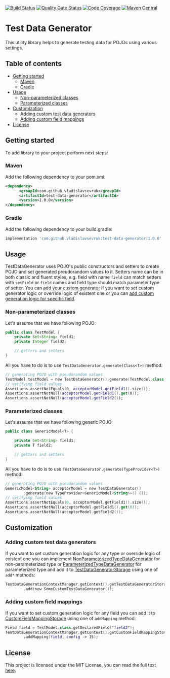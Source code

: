 [![Build Status](https://travis-ci.org/VladislavSevruk/TestDataGenerator.svg?branch=develop)](https://travis-ci.com/VladislavSevruk/TestDataGenerator)
[![Quality Gate Status](https://sonarcloud.io/api/project_badges/measure?project=VladislavSevruk_TestDataGenerator&metric=alert_status)](https://sonarcloud.io/dashboard?id=VladislavSevruk_TestDataGenerator)
[![Code Coverage](https://sonarcloud.io/api/project_badges/measure?project=VladislavSevruk_TestDataGenerator&metric=coverage)](https://sonarcloud.io/component_measures?id=VladislavSevruk_TestDataGenerator&metric=coverage)
[![Maven Central](https://maven-badges.herokuapp.com/maven-central/com.github.vladislavsevruk/test-data-generator/badge.svg)](https://maven-badges.herokuapp.com/maven-central/com.github.vladislavsevruk/test-data-generator)

# Test Data Generator
This utility library helps to generate testing data for POJOs using various settings.

## Table of contents
* [Getting started](#getting-started)
  * [Maven](#maven)
  * [Gradle](#gradle)
* [Usage](#usage)
  * [Non-parameterized classes](#non-parameterized-classes)
  * [Parameterized classes](#parameterized-classes)
* [Customization](#customization)
  * [Adding custom test data generators](#adding-custom-test-data-generators)
  * [Adding custom field mappings](#adding-custom-field-mappings)
* [License](#license)

## Getting started
To add library to your project perform next steps:

### Maven
Add the following dependency to your pom.xml:
```xml
<dependency>
      <groupId>com.github.vladislavsevruk</groupId>
      <artifactId>test-data-generator</artifactId>
      <version>1.0.0</version>
</dependency>
```
### Gradle
Add the following dependency to your build.gradle:
```groovy
implementation 'com.github.vladislavsevruk:test-data-generator:1.0.0'
```

## Usage
TestDataGenerator uses POJO's public constructors and setters to create POJO and set generated preudorandom values to it. 
Setters name can be in both classic and fluent styles, e.g. field with name ``field`` can match setters with 
``setField`` or ``field`` names and field type  should match parameter type of setter. You can 
[add your custom generator](#adding-custom-test-data-generators) if you want to set custom generator logic or override 
logic of existent one or you can [add custom generation logic for specific field](#adding-custom-field-mappings).

### Non-parameterized classes
Let's assume that we have following POJO:
```java
public class TestModel {
    private Set<String> field1;
    private Integer field2;

    // getters and setters
}
```

All you have to do is to use ``TestDataGenerator.generate(Class<T>)`` method:
```kotlin
// generating POJO with pseudorandom values
TestModel testModel = new TestDataGenerator().generate(TestModel.class);
// verifying field values
Assertions.assertNotEquals(0, acceptorModel.getField1().size());
Assertions.assertNotNull(acceptorModel.getField1().get(0));
Assertions.assertNotNull(acceptorModel.getField2());
```

### Parameterized classes
Let's assume that we have following generic POJO:
```java
public class GenericModel<T> {

    private Set<String> field1;
    private T field2;

    // getters and setters
}
```

All you have to do is to use ``TestDataGenerator.generate(TypeProvider<T>)`` method:
```kotlin
// generating POJO with pseudorandom values
GenericModel<String> acceptorModel = new TestDataGenerator()
        .generate(new TypeProvider<GenericModel<String>>() {});
// verifying field values
Assertions.assertNotEquals(0, acceptorModel.getField1().size());
Assertions.assertNotNull(acceptorModel.getField1().get(0));
Assertions.assertNotNull(acceptorModel.getField2());
```

## Customization
### Adding custom test data generators
If you want to set custom generation logic for any type or override logic of existent one you can implement 
[NonParameterizedTypeDataGenerator](/src/main/java/com/github/vladislavsevruk/generator/test/data/generator/NonParameterizedTypeDataGenerator.java) 
for non-parameterized type or 
[ParameterizedTypeDataGenerator](/src/main/java/com/github/vladislavsevruk/generator/test/data/generator/ParameterizedTypeDataGenerator.java) 
for parameterized type and add it to 
[TestDataGeneratorStorage](/src/main/java/com/github/vladislavsevruk/generator/test/data/storage/TestDataGeneratorStorage.java) 
using one of ``add*`` methods:
```kotlin
TestDataGenerationContextManager.getContext().getTestDataGeneratorStorage()
        .add(new SomeCustomTestDataGenerator());
```

### Adding custom field mappings
If you want to set custom generation logic for any field you can add it to 
[CustomFieldMappingStorage](/src/main/java/com/github/vladislavsevruk/generator/test/data/mapping/CustomFieldMappingStorage.java) 
using one of ``addMapping`` method:
```kotlin
Field field = TestModel.class.getDeclaredField("field2");
TestDataGenerationContextManager.getContext().getCustomFieldMappingStorage()
        .addMapping(field, config -> 15);
```

## License
This project is licensed under the MIT License, you can read the full text [here](LICENSE).